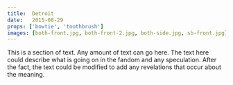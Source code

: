 ```yaml
---
title:  Detroit
date:   2015-08-29
props: ['bowtie', 'toothbrush']
images: [both-front.jpg, both-front-2.jpg, both-side.jpg, sb-front.jpg]
---
```


This is a section of text. Any amount of text can go here. The text here could describe what is going on in the fandom and any speculation. After the fact, the text could be modified to add any revelations that occur about the meaning.